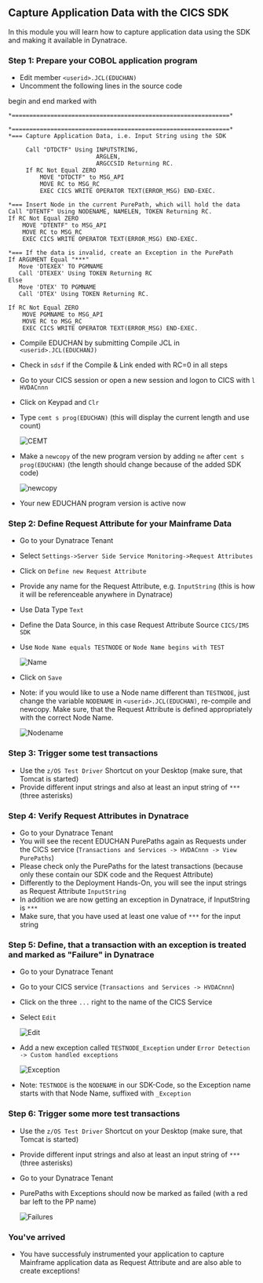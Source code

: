 ## Capture Application Data with the CICS SDK

In this module you will learn how to capture application data using the SDK and making it available in Dynatrace.

### Step 1: Prepare your COBOL application program
- Edit member `<userid>.JCL(EDUCHAN)`
- Uncomment the following lines in the source code
 
begin and end marked with
```COBOL
*==============================================================*
```

```COBOL
*==============================================================*
*=== Capture Application Data, i.e. Input String using the SDK  
                                                                
     Call "DTDCTF" Using INPUTSTRING,                           
                         ARGLEN,                                
                         ARGCCSID Returning RC.                 
     If RC Not Equal ZERO                                       
         MOVE "DTDCTF" to MSG_API                               
         MOVE RC to MSG_RC                                      
         EXEC CICS WRITE OPERATOR TEXT(ERROR_MSG) END-EXEC.     
```
 
```COBOL
*=== Insert Node in the current PurePath, which will hold the data
Call "DTENTF" Using NODENAME, NAMELEN, TOKEN Returning RC.
If RC Not Equal ZERO                                      
    MOVE "DTENTF" to MSG_API                              
    MOVE RC to MSG_RC                                     
    EXEC CICS WRITE OPERATOR TEXT(ERROR_MSG) END-EXEC.   
```
 
```COBOL
*=== If the data is invalid, create an Exception in the PurePath
If ARGUMENT Equal "***"                         
   Move 'DTEXEX' TO PGMNAME                           
   Call 'DTEXEX' Using TOKEN Returning RC             
Else                                                  
   Move 'DTEX' TO PGMNAME                             
   Call 'DTEX' Using TOKEN Returning RC.              
                                                      
If RC Not Equal ZERO                                  
    MOVE PGMNAME to MSG_API                           
    MOVE RC to MSG_RC                                 
    EXEC CICS WRITE OPERATOR TEXT(ERROR_MSG) END-EXEC.
```

- Compile EDUCHAN by submitting Compile JCL in `<userid>.JCL(EDUCHANJ)`
- Check in `sdsf` if the Compile & Link ended with RC=0 in all steps 
- Go to your CICS session or open a new session and logon to CICS with `l HVDACnnn` 
- Click on Keypad and `Clr`
- Type `cemt s prog(EDUCHAN)` (this will display the current length and use count)

  ![CEMT](../../assets/images/cemt.png)

- Make a `newcopy` of the new program version by adding `ne` after `cemt s prog(EDUCHAN)` (the length should change because of the added SDK code)

  ![newcopy](../../assets/images/newcopy.png)

- Your new EDUCHAN program version is active now
 
### Step 2: Define Request Attribute for your Mainframe Data

- Go to your Dynatrace Tenant
- Select `Settings->Server Side Service Monitoring->Request Attributes`
- Click on `Define new Request Attribute`
- Provide any name for the Request Attribute, e.g. `InputString` (this is how it will be referenceable anywhere in Dynatrace)
- Use Data Type `Text` 
- Define the Data Source, in this case Request Attribute Source `CICS/IMS SDK` 
- Use `Node Name equals TESTNODE`  or `Node Name begins with TEST`

  ![Name](../../assets/images/Request_Attribute.png)

- Click on `Save` 
- Note: if you would like to use a Node name different than `TESTNODE`, just change the variable `NODENAME` in `<userid>.JCL(EDUCHAN)`, re-compile and newcopy. 
Make sure, that the Request Attribute is defined appropriately with the correct Node Name.
  
  ![Nodename](../../assets/images/Nodename.png)

### Step 3: Trigger some test transactions
- Use the `z/OS Test Driver` Shortcut on your Desktop (make sure, that Tomcat is started)
- Provide different input strings and also at least an input string of `***` (three asterisks)

### Step 4: Verify Request Attributes in Dynatrace
- Go to your Dynatrace Tenant
- You will see the recent EDUCHAN PurePaths again as Requests under the CICS service (`Transactions and Services -> HVDACnnn -> View PurePaths`)
- Please check only the PurePaths for the latest transactions (because only these contain our SDK code and the Request Attribute)
- Differently to the Deployment Hands-On, you will see the input strings as Request Attribute `InputString`
- In addition we are now getting an exception in Dynatrace, if InputString is `***`
- Make sure, that you have used at least one value of `***` for the input string


### Step 5: Define, that a transaction with an exception is treated and marked as "Failure" in Dynatrace  
- Go to your Dynatrace Tenant
- Go to your CICS service (`Transactions and Services -> HVDACnnn`)
- Click on the three `...` right to the name of the CICS Service
- Select `Edit`

  ![Edit](../../assets/images/Edit.png)

- Add a new exception called `TESTNODE_Exception` under `Error Detection -> Custom handled exceptions` 

  ![Exception](../../assets/images/Exception.png)

- Note: `TESTNODE` is the `NODENAME` in our SDK-Code, so the Exception name starts with that Node Name, suffixed with `_Exception`    

### Step 6: Trigger some more test transactions
- Use the `z/OS Test Driver` Shortcut on your Desktop (make sure, that Tomcat is started)
- Provide different input strings and also at least an input string of `***` (three asterisks)
- Go to your Dynatrace Tenant
- PurePaths with Exceptions should now be marked as failed (with a red bar left to the PP name)

  ![Failures](../../assets/images/Failures.png)

### You've arrived
- You have successfuly instrumented your application to capture Mainframe application data as Request Attribute and are also able to create exceptions! 





